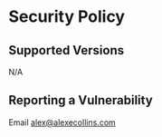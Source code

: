 # Security Policy

## Supported Versions

N/A

## Reporting a Vulnerability

Email alex@alexecollins.com
